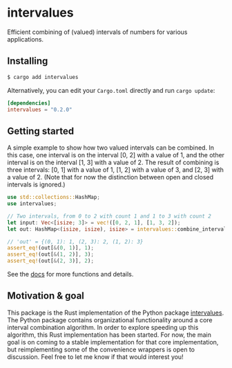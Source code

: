 # intervalues
Efficient combining of (valued) intervals of numbers for various applications.

## Installing

```sh
$ cargo add intervalues
```

Alternatively, you can edit your `Cargo.toml` directly and run `cargo update`:

```toml
[dependencies]
intervalues = "0.2.0"
```

## Getting started

A simple example to show how two valued intervals can be combined. In this case, one interval is on the interval [0, 2]
with a value of 1, and the other interval is on the interval [1, 3] with a value of 2. The result of combining is three
intervals: [0, 1] with a value of 1, [1, 2] with a value of 3, and [2, 3] with a value of 2. (Note that for now the 
distinction between open and closed intervals is ignored.)

```rust
use std::collections::HashMap;
use intervalues;

// Two intervals, from 0 to 2 with count 1 and 1 to 3 with count 2
let input: Vec<[isize; 3]> = vec!([0, 2, 1], [1, 3, 2]);
let out: HashMap<(isize, isize), isize> = intervalues::combine_intervals_values(input);

// 'out' = {(0, 1): 1, (2, 3): 2, (1, 2): 3}
assert_eq!(out[&(0, 1)], 1);
assert_eq!(out[&(1, 2)], 3);
assert_eq!(out[&(2, 3)], 2);
```

See the [docs](https://docs.rs/intervalues/) for more functions and details.

## Motivation & goal
This package is the Rust implementation of the Python package [intervalues](https://github.com/debruijn/intervalues).
The Python package contains organizational functionality around a core interval combination algorithm. In order to
explore speeding up this algorithm, this Rust implementation has been started. For now, the main goal is on coming to 
a stable implementation for that core implementation, but reimplementing some of the convenience wrappers is open to
discussion. Feel free to let me know if that would interest you!
